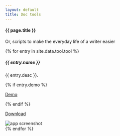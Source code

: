 ```yaml
---
layout: default
title: Doc tools
---
```

#### {{ page.title }}

<p>Or, scripts to make the everyday life of a writer easier</p>

{% for entry in site.data.tool.tool %}
<div class="container mt-3">
  <div class="card bg-light text-dark p-3">
    <div class="card-body hoveff">
	  <div class="row">
      <div class="col-sm-8">
      <h5>{{ entry.name }} </h5>
      <p>{{ entry.desc }}.</p>
	  {% if entry.demo %}<p class="mt-2"><a href="{{ entry.demo }}" class="btn btn-success" target="_blank">Demo</a></p>{% endif %}
	  <p class="mt-2"><a href="{{ entry.code }}" class="btn btn-success" target="_blank">Download</a></p>
	  </div><!-- col-sm-8 -->
	  <div class="col-sm-4">
	  <img src="{{ entry.picture }}" alt="app screenshot" class="mr-3 mt-3 rounded img-fluid img-thumbnail">
	  </div><!-- col-sm-4 -->
      </div><!-- row -->
    </div><!-- card-body  -->
  </div><!-- card -->
</div><!-- container mt-3 -->
{% endfor %}




